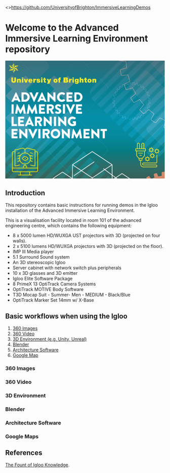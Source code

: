 <>https://github.com/UniversityofBrighton/ImmersiveLearningDemos
# Welcome to the Advanced Immersive Learning Environment repository

![Logo of facility](https://raw.githubusercontent.com/UniversityofBrighton/ImmersiveLearningDemos/main/logo.png)


## Introduction
This repository contains basic instructions for running demos in the Igloo installation of the Advanced Immersive Learning Environment.

This is a visualisation facility located in room 101 of the advanced engineering centre, which contains the following equipment:

- 8 x 5000 lumen HD/WUXGA UST projectors with 3D (projected on four walls).
- 2 x 5100 lumens HD/WUXGA projectors with 3D (projected on the floor).
- IMP III Media player
- 5.1 Surround Sound system
- An 3D stereoscopic Igloo
- Server cabinet with network switch plus peripherals
- 10 x 3D glasses and 3D emitter
- Igloo Elite Software Package
- 8 PrimeX 13 OptiTrack Camera Systems
- OptiTrack MOTIVE Body Software
- T3D Mocap Suit - Summer- Men - MEDIUM - Black/Blue
- OptiTrack Marker Set 14mm w/ X-Base


## Basic workflows when using the Igloo
1. [360 Images](#360-images)
2. [360 Video](#360-video)
3. [3D Environment (e.g. Unity, Unreal)](#3d-environment)
4. [Blender](#blender)
5. [Architecture Software](#architecture-software)
6. [Google Map](#google-maps)

### 360 Images

### 360 Video

### 3D Environment

### Blender

### Architecture Software

### Google Maps

## References
[The Fount of Igloo Knowledge](https://360igloo.atlassian.net/wiki/spaces/EDoc/pages/2050785281/The+Fount+of+Igloo+Knowledge).
